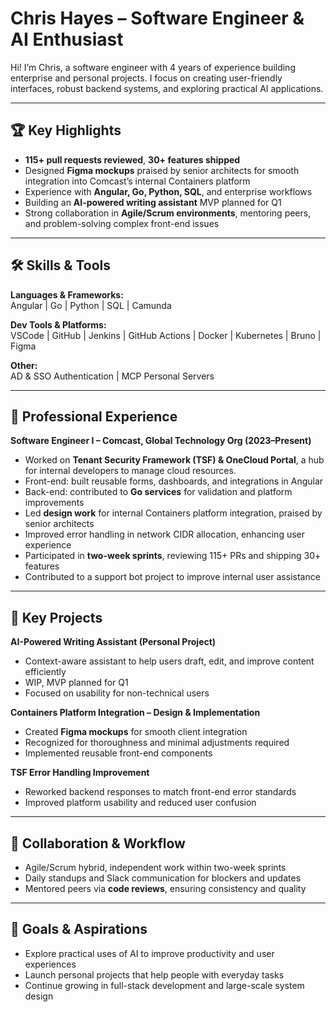 # Chris Hayes – Software Engineer & AI Enthusiast

Hi! I’m Chris, a software engineer with 4 years of experience building enterprise and personal projects. I focus on creating user-friendly interfaces, robust backend systems, and exploring practical AI applications.  

---

## 🏆 Key Highlights

- **115+ pull requests reviewed**, **30+ features shipped**  
- Designed **Figma mockups** praised by senior architects for smooth integration into Comcast’s internal Containers platform  
- Experience with **Angular, Go, Python, SQL**, and enterprise workflows  
- Building an **AI-powered writing assistant** MVP planned for Q1  
- Strong collaboration in **Agile/Scrum environments**, mentoring peers, and problem-solving complex front-end issues  

---

## 🛠️ Skills & Tools

**Languages & Frameworks:**  
Angular | Go | Python | SQL | Camunda  

**Dev Tools & Platforms:**  
VSCode | GitHub | Jenkins | GitHub Actions | Docker | Kubernetes | Bruno | Figma  

**Other:**  
AD & SSO Authentication | MCP Personal Servers  

---

## 💼 Professional Experience

**Software Engineer I – Comcast, Global Technology Org (2023–Present)**  
- Worked on **Tenant Security Framework (TSF) & OneCloud Portal**, a hub for internal developers to manage cloud resources.  
- Front-end: built reusable forms, dashboards, and integrations in Angular  
- Back-end: contributed to **Go services** for validation and platform improvements  
- Led **design work** for internal Containers platform integration, praised by senior architects  
- Improved error handling in network CIDR allocation, enhancing user experience  
- Participated in **two-week sprints**, reviewing 115+ PRs and shipping 30+ features  
- Contributed to a support bot project to improve internal user assistance  

---

## 🚀 Key Projects

**AI-Powered Writing Assistant (Personal Project)**  
- Context-aware assistant to help users draft, edit, and improve content efficiently  
- WIP, MVP planned for Q1  
- Focused on usability for non-technical users  

**Containers Platform Integration – Design & Implementation**  
- Created **Figma mockups** for smooth client integration  
- Recognized for thoroughness and minimal adjustments required  
- Implemented reusable front-end components  

**TSF Error Handling Improvement**  
- Reworked backend responses to match front-end error standards  
- Improved platform usability and reduced user confusion  

---

## 🤝 Collaboration & Workflow

- Agile/Scrum hybrid, independent work within two-week sprints  
- Daily standups and Slack communication for blockers and updates  
- Mentored peers via **code reviews**, ensuring consistency and quality  

---

## 🎯 Goals & Aspirations

- Explore practical uses of AI to improve productivity and user experiences  
- Launch personal projects that help people with everyday tasks  
- Continue growing in full-stack development and large-scale system design  
